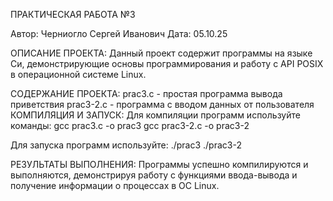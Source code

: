 ПРАКТИЧЕСКАЯ РАБОТА №3

Автор: Черниогло Сергей Иванович Дата: 05.10.25

ОПИСАНИЕ ПРОЕКТА:
Данный проект содержит программы на языке Си, демонстрирующие основы программирования и работу с API POSIX в операционной системе Linux.

СОДЕРЖАНИЕ ПРОЕКТА:
prac3.c - простая программа вывода приветствия
prac3-2.c - программа с вводом данных от пользователя
КОМПИЛЯЦИЯ И ЗАПУСК:
Для компиляции программ используйте команды: gcc prac3.c -o prac3 gcc prac3-2.c -o prac3-2

Для запуска программ используйте: ./prac3 ./prac3-2

РЕЗУЛЬТАТЫ ВЫПОЛНЕНИЯ:
Программы успешно компилируются и выполняются, демонстрируя работу с функциями ввода-вывода и получение информации о процессах в ОС Linux.
